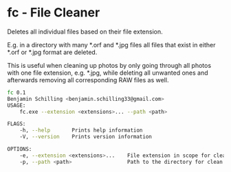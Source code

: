 # fc - File Cleaner

Deletes all individual files based on their file extension.

E.g. in a directory with many *.orf and *.jpg files all files that exist in either *.orf or *.jpg format are deleted.

This is useful when cleaning up photos by only going through all photos with one file extension, e.g. *.jpg, while deleting all unwanted ones and afterwards removing all corresponding RAW files as well.

```bash
fc 0.1
Benjamin Schilling <benjamin.schilling33@gmail.com>
USAGE:
    fc.exe --extension <extensions>... --path <path>

FLAGS:
    -h, --help       Prints help information
    -V, --version    Prints version information

OPTIONS:
    -e, --extension <extensions>...    File extension in scope for clean-up.
    -p, --path <path>                  Path to the directory for clean up.
```